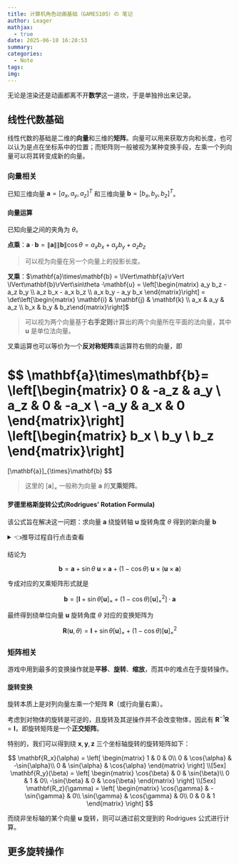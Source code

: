 ```yaml
---
title: 计算机角色动画基础（GAMES105）の 笔记
author: Leager
mathjax:
  - true
date: 2025-06-18 16:20:53
summary:
categories:
  - Note
tags:
img:
---
```


无论是渲染还是动画都离不开**数学**这一道坎，于是单独拎出来记录。

<!--more-->

## 线性代数基础

线性代数的基础是二维的**向量**和三维的**矩阵**。向量可以用来获取方向和长度，也可以认为是点在坐标系中的位置；而矩阵则一般被视为某种变换手段，左乘一个列向量可以将其转变成新的向量。

### 向量相关

已知三维向量 $\mathbf{a}=[a_x, a_y, a_z]^T$ 和三维向量 $\mathbf{b} = [b_x, b_y, b_z]^T$。

#### 向量运算

已知向量之间的夹角为 $\theta$。

**点乘**：$\mathbf{a}·\mathbf{b} = \lVert\mathbf{a}\rVert \lVert\mathbf{b}\rVert\cos\theta = a_x b_x + a_y b_y + a_z b_z$

> 可以视为向量在另一个向量上的投影长度。

**叉乘**：$\mathbf{a}\times\mathbf{b} = \lVert\mathbf{a}\rVert \lVert\mathbf{b}\rVert\sin\theta ·\mathbf{u} = \left[\begin{matrix} a_y b_z - a_z b_y \\ a_z b_x - a_x b_z \\ a_x b_y - a_y b_x \end{matrix}\right] = \det\left[\begin{matrix} \mathbf{i} & \mathbf{j} & \mathbf{k} \\ a_x & a_y & a_z \\ b_x & b_y & b_z\end{matrix}\right]$

> 可以视为两个向量基于**右手定则**计算出的两个向量所在平面的法向量，其中 $\mathbf{u}$ 是单位法向量。

叉乘运算也可以等价为一个**反对称矩阵**乘运算符右侧的向量，即

$$
\mathbf{a}\times\mathbf{b}=
\left[\begin{matrix}
  0 & -a_z & a_y \\
  a_z & 0 & -a_x \\
  -a_y & a_x & 0
\end{matrix}\right]
\left[\begin{matrix}
  b_x \\
  b_y \\
  b_z
\end{matrix}\right]
=
[\mathbf{a}]_{\times}\mathbf{b}
$$

> 这里的 $[\mathbf{a}]_{\times}$ 一般称为向量 $\mathbf{a}$ 的**叉乘矩阵**。

#### 罗德里格斯旋转公式(Rodrigues' Rotation Formula)

该公式旨在解决这一问题：求向量 $\mathbf{a}$ 绕旋转轴 $\mathbf{u}$ 旋转角度 $\theta$ 得到的新向量 $\mathbf{b}$

<details>
<summary>👈推导过程自行点击查看</summary>

> <img src="rodrigues.png"/>
> 
> 我们可以将旋转看成是向量端点在某个平面上产生的位移，此时不妨令向量 $\mathbf{b} = \mathbf{a} + \mathbf{v} + \mathbf{t}$，其中 $\mathbf{v}, \mathbf{t}$ 分别与向量 $\mathbf{u}\times\mathbf{a}$ 与 $\mathbf{u}\times(\mathbf{u}\times\mathbf{a})$ 共向，且在该旋转平面上。
>
> 因为端点运动轨迹在平面上是一个圆，所以向量 $\mathbf{a}, \mathbf{b}$ 在该平面上的投影长度实际上是圆的半径，二者相等，为 $\lVert\mathbf{a}\rVert\sin(\mathbf{u}, \mathbf{a}) = \lVert\mathbf{u}\times\mathbf{a}\rVert$
>
> 此时可以得出向量 $\mathbf{v}, \mathbf{t}$ 的长度，分别如图所示。
> 
> 将长度乘上对应的方向单位向量，能得到
>
> $$
> \begin{align}
>  \mathbf{v} &= \sin\theta\ \mathbf{u}\times\mathbf{a}\\
>  \mathbf{t} &= (1-\cos\theta)\ \mathbf{u}\times(\mathbf{u}\times\mathbf{a})
> \end{align}
> $$

</details>

结论为

$$
\mathbf{b} = \mathbf{a} + \sin\theta\ \mathbf{u}\times\mathbf{a} + (1-\cos\theta)\ \mathbf{u}\times(\mathbf{u}\times\mathbf{a})
$$

专成对应的叉乘矩阵形式就是

$$
\mathbf{b} = [\mathbf{I} + \sin\theta[\mathbf{u}]_{\times} + (1-\cos\theta)[\mathbf{u}]_{\times}^2]·\mathbf{a}
$$


最终得到绕单位向量 $\mathbf{u}$ 旋转角度 $\theta$ 对应的变换矩阵为

$$
\mathbf{R}(\mathbf{u}, \theta) = \mathbf{I} + \sin\theta[\mathbf{u}]_{\times} + (1-\cos\theta)[\mathbf{u}]_{\times}^2
$$

### 矩阵相关

游戏中用到最多的变换操作就是**平移**、**旋转**、**缩放**，而其中的难点在于旋转操作。

#### 旋转变换

旋转本质上是对列向量左乘一个矩阵 $\mathbf{R}$（或行向量右乘）。

考虑到对物体的旋转是可逆的，且旋转及其逆操作并不会改变物体，因此有 $\mathbf{R}^{-1}\mathbf{R} = \mathbf{I}$，即旋转矩阵是一个**正交矩阵**。

特别的，我们可以得到绕 $\mathbf{x}, \mathbf{y}, \mathbf{z}$ 三个坐标轴旋转的旋转矩阵如下：

$$
\mathbf{R_x}(\alpha) = 
\left[
  \begin{matrix}
  1 & 0 & 0\\
  0 & \cos{\alpha} & -\sin{\alpha}\\
  0 & \sin{\alpha} & \cos{\alpha}
  \end{matrix}
\right]
\\[5ex]
\mathbf{R_y}(\beta) =
\left[
  \begin{matrix}
  \cos{\beta} & 0 & \sin{\beta}\\
  0 & 1 & 0\\
  -\sin{\beta} & 0 & \cos{\beta}
  \end{matrix}
\right]
\\[5ex]
\mathbf{R_z}(\gamma) =
\left[
  \begin{matrix}
  \cos{\gamma} & -\sin{\gamma} & 0\\ \sin{\gamma} & \cos{\gamma} & 0\\ 0 & 0 & 1
  \end{matrix}
\right]
$$

而绕非坐标轴的某个向量 $\mathbf{u}$ 旋转，则可以通过前文提到的 Rodrigues 公式进行计算。

## 更多旋转操作

